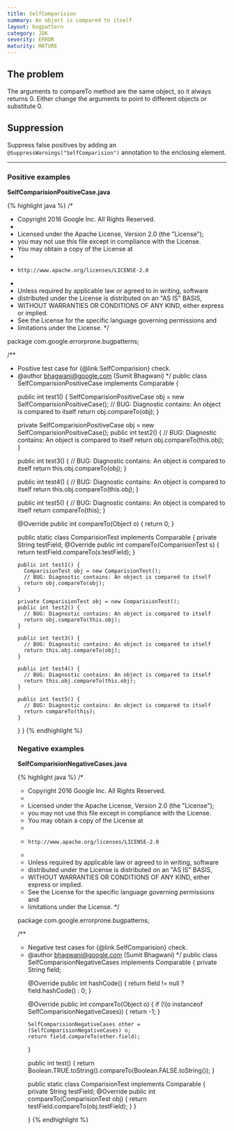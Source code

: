 ```yaml
---
title: SelfComparision
summary: An object is compared to itself
layout: bugpattern
category: JDK
severity: ERROR
maturity: MATURE
---
```


<!--
*** AUTO-GENERATED, DO NOT MODIFY ***
To make changes, edit the @BugPattern annotation or the explanation in docs/bugpattern.
-->

## The problem
The arguments to compareTo method are the same object, so it always returns 0.  Either change the arguments to point to different objects or substitute 0.

## Suppression
Suppress false positives by adding an `@SuppressWarnings("SelfComparision")` annotation to the enclosing element.

----------

### Positive examples
__SelfComparisionPositiveCase.java__

{% highlight java %}
/*
 * Copyright 2016 Google Inc. All Rights Reserved.
 *
 * Licensed under the Apache License, Version 2.0 (the "License");
 * you may not use this file except in compliance with the License.
 * You may obtain a copy of the License at
 *
 *     http://www.apache.org/licenses/LICENSE-2.0
 *
 * Unless required by applicable law or agreed to in writing, software
 * distributed under the License is distributed on an "AS IS" BASIS,
 * WITHOUT WARRANTIES OR CONDITIONS OF ANY KIND, either express or implied.
 * See the License for the specific language governing permissions and
 * limitations under the License.
 */

package com.google.errorprone.bugpatterns;

/**
 * Positive test case for {@link SelfComparision} check.
 * @author bhagwani@google.com (Sumit Bhagwani)
 */
public class SelfComparisionPositiveCase implements Comparable<Object> {
  
  public int test1() {
    SelfComparisionPositiveCase obj = new SelfComparisionPositiveCase();
    // BUG: Diagnostic contains: An object is compared to itself
    return obj.compareTo(obj);
  }
  
  private SelfComparisionPositiveCase obj = new SelfComparisionPositiveCase();
  public int test2() {
    // BUG: Diagnostic contains: An object is compared to itself
    return obj.compareTo(this.obj);
  }

  public int test3() {
    // BUG: Diagnostic contains: An object is compared to itself
    return this.obj.compareTo(obj);
  }

  public int test4() {
    // BUG: Diagnostic contains: An object is compared to itself
    return this.obj.compareTo(this.obj);
  }

  public int test5() {
    // BUG: Diagnostic contains: An object is compared to itself
    return compareTo(this);
  }

  @Override
  public int compareTo(Object o) {
    return 0;
  }

  public static class ComparisionTest implements Comparable<ComparisionTest> {
    private String testField;
    @Override
    public int compareTo(ComparisionTest s) {
      return testField.compareTo(s.testField);
    }

    public int test1() {
      ComparisionTest obj = new ComparisionTest();
      // BUG: Diagnostic contains: An object is compared to itself
      return obj.compareTo(obj);
    }

    private ComparisionTest obj = new ComparisionTest();
    public int test2() {
      // BUG: Diagnostic contains: An object is compared to itself
      return obj.compareTo(this.obj);
    }

    public int test3() {
      // BUG: Diagnostic contains: An object is compared to itself
      return this.obj.compareTo(obj);
    }

    public int test4() {
      // BUG: Diagnostic contains: An object is compared to itself
      return this.obj.compareTo(this.obj);
    }

    public int test5() {
      // BUG: Diagnostic contains: An object is compared to itself
      return compareTo(this);
    }
  }
}
{% endhighlight %}

### Negative examples
__SelfComparisionNegativeCases.java__

{% highlight java %}
/*
 * Copyright 2016 Google Inc. All Rights Reserved.
 *
 * Licensed under the Apache License, Version 2.0 (the "License");
 * you may not use this file except in compliance with the License.
 * You may obtain a copy of the License at
 *
 *     http://www.apache.org/licenses/LICENSE-2.0
 *
 * Unless required by applicable law or agreed to in writing, software
 * distributed under the License is distributed on an "AS IS" BASIS,
 * WITHOUT WARRANTIES OR CONDITIONS OF ANY KIND, either express or implied.
 * See the License for the specific language governing permissions and
 * limitations under the License.
 */

package com.google.errorprone.bugpatterns;

/**
 * Negative test cases for {@link SelfComparision} check.
 * @author bhagwani@google.com (Sumit Bhagwani)
 */
public class SelfComparisionNegativeCases implements Comparable<Object> {
  private String field;

  @Override
  public int hashCode() {
    return field != null ? field.hashCode() : 0;
  }
  
  @Override
  public int compareTo(Object o) {
    if (!(o instanceof SelfComparisionNegativeCases)) {
      return -1;
    }
    
    SelfComparisionNegativeCases other = (SelfComparisionNegativeCases) o;
    return field.compareTo(other.field);
  }
  
  public int test() {
    return Boolean.TRUE.toString().compareTo(Boolean.FALSE.toString());
  }

  public static class ComparisionTest implements Comparable<ComparisionTest> {
    private String testField;
    @Override
    public int compareTo(ComparisionTest obj) {
      return testField.compareTo(obj.testField);
    }
  }
  
}
{% endhighlight %}

